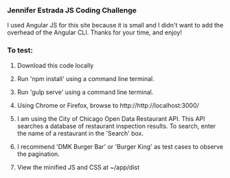 ### Jennifer Estrada JS Coding Challenge

I used Angular JS for this site because it is small and I didn't want to add the overhead of the Angular CLI.  Thanks for your time, and enjoy!

### To test:
1. Download this code locally

2. Run 'npm install' using a command line terminal.

3. Run 'gulp serve' using a command line terminal.

4. Using Chrome or Firefox, browse to http://http://localhost:3000/

5. I am using the City of Chicago Open Data Restaurant API.  This API searches a database of restaurant inspection results.  To search, enter the name of a restaurant in the 'Search' box.  

6. I recommend 'DMK Burger Bar' or 'Burger King' as test cases to observe the pagination. 

7. View the minified JS and CSS at ~/app/dist